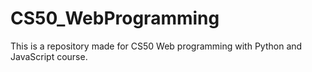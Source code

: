 # CS50_WebProgramming
This is a repository made for CS50 Web programming with Python and JavaScript course. 
